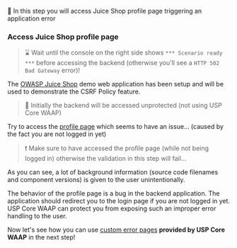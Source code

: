 &#127919; In this step you will access Juice Shop profile page triggering an application error

### Access Juice Shop profile page

> &#8987; Wait until the console on the right side shows `*** Scenario ready ***` before accessing the backend (otherwise you'll see a `HTTP 502 Bad Gateway` error)!

The [OWASP Juice Shop]({{TRAFFIC_HOST1_8080}}) demo web application has been setup and will be used to demonstrate the CSRF Policy feature.

> &#128270; Initially the backend will be accessed unprotected (not using USP Core WAAP)

Try to access the [profile page]({{TRAFFIC_HOST1_8080}}/profile) which seems to have an issue...
(caused by the fact you are not logged in yet)

> &#10071; Make sure to have accessed the profile page (while not being logged in) otherwise the validation in this step will fail...

As you can see, a lot of background information (source code filenames and component versions) is given to the user unintentionally.

The behavior of the profile page is a bug in the backend application. The application should redirect you to the login page if you are not logged in yet. USP Core WAAP can protect you from exposing such an improper error handling to the user.

Now let's see how you can use [custom error pages](https://united-security-providers.github.io/usp-core-waap/error-pages-static-files/) **provided by USP Core WAAP** in the next step!
